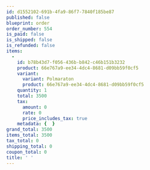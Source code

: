 ```yaml
---
id: d1552102-691b-4fa9-86f7-7840f185be87
published: false
blueprint: order
order_number: 554
is_paid: false
is_shipped: false
is_refunded: false
items:
  -
    id: b78b43d7-f056-436b-b842-c46b151b3232
    product: 66e767a9-ee34-4dc4-8681-d09bb59f0cf5
    variant:
      variant: Polmaraton
      product: 66e767a9-ee34-4dc4-8681-d09bb59f0cf5
    quantity: 1
    total: 3500
    tax:
      amount: 0
      rate: 0
      price_includes_tax: true
    metadata: {  }
grand_total: 3500
items_total: 3500
tax_total: 0
shipping_total: 0
coupon_total: 0
title: ' '
---
```


